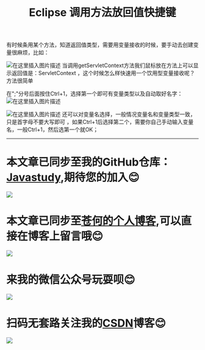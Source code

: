 ﻿---
layout: post
title: Eclipse 调用方法放回值快捷键
categories: eclipse
description: Eclipse 调用方法放回值快捷键
keywords: JavaEE,eclipse
---

有时候条用某个方法，知道返回值类型，需要用变量接收的时候，要手动去创建变量很麻烦，比如：

![在这里插入图片描述](https://img-blog.csdnimg.cn/20181221175401829.png)
当调用getServletContext方法我们鼠标放在方法上可以显示返回值是：ServletContext ，这个时候怎么样快速用一个饮用型变量接收呢？
方法很简单

在";"分号后面按住Ctrl+1，选择第一个即可有变量类型以及自动取好名字：
![在这里插入图片描述](https://img-blog.csdnimg.cn/20181221175637113.png)

![在这里插入图片描述](https://img-blog.csdnimg.cn/20181221175655916.png)
还可以对变量名选择，一般情况变量名和变量类型一致，只是首字母不要大写即可
，如果Ctrl+1后选择第二个，需要你自己手动输入变量名，一般Ctrl+1，然后选第一个就OK；

------
# 本文章已同步至我的GitHub仓库：<a href="https://github.com/freestylefly/javaStudy">Javastudy</a>,期待您的加入:blush:
<img src="http://pp8g2fyug.bkt.clouddn.com/github.jpg" width=""/>

# 本文章已同步至<a href="https://freestylefly.github.io/">苍何的个人博客</a>,可以直接在博客上留言哦:blush:
<img src="http://pp8g2fyug.bkt.clouddn.com/myblog..png" width=""/>

# 来我的微信公众号玩耍呗:blush:
<img src="http://pp8g2fyug.bkt.clouddn.com/weixingongzhonghao.jpg" width=""/>

# 扫码无套路关注我的<a href="https://blog.csdn.net/qq_43270074?orderby=UpdateTime">CSDN</a>博客:blush:
<img src="http://pp8g2fyug.bkt.clouddn.com/CSDN.png" width=""/>
